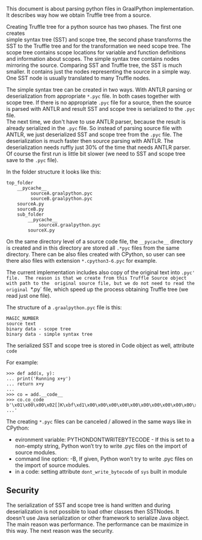 This document is about parsing python files in GraalPython implementation. 
It describes way how we obtain Truffle tree from a source.

Creating Truffle tree for a python source has two phases. The first one creates  
simple syntax tree (SST) and scope tree, the second phase transforms the SST to 
the Truffle tree and for the transformation we need scope tree. The scope tree 
contains scope locations for variable and function definitions and information 
about scopes. The simple syntax tree contains nodes mirroring the source. 
Comparing SST and Truffle tree, the SST is much smaller. It contains just the nodes 
representing the source in a simple way. One SST node is usually translated 
to many Truffle nodes. 

The simple syntax tree can be created in two ways. With ANTLR parsing 
or deserialization from appropriate `*.pyc` file. In both cases together with 
scope tree. If there is no appropriate `.pyc` file for a source, then the source 
is parsed with ANTLR and result SST and scope tree is serialized to the `.pyc` file.  
The next time, we don't have to use ANTLR parser, because the result is already 
serialized in the `.pyc` file. So instead of parsing source file with ANTLR, 
we just deserialized SST and scope tree from the `.pyc` file.  The deserialization 
is much faster then source parsing with ANTLR. The deserialization needs ruffly 
just 30% of the time  that needs ANTLR parser. Of course the first run is little 
bit slower (we need to SST and scope tree save to the `.pyc` file). 

In the folder structure it looks like this:

```
top_folder
    __pycache__
         sourceA.graalpython.pyc
         sourceB.graalpython.pyc
    sourceA.py
    sourceB.py
    sub_folder
        __pycache__
            sourceX.graalpython.pyc
        sourceX.py
```

On the same directory level of a source code file, the `__pycache__` directory 
is created and in this directory are stored all `.*pyc` files from the same 
directory. There can be also files created with CPython, so user can see there 
also files with extension `*.cpython3-6.pyc` for example. 

The current implementation includes also copy of the original text into `.pyc' file. 
The reason is that we create from this Truffle Source object with path to the 
original source file, but we do not need to read the original `*.py` file, which 
speed up the process obtaining Truffle tree (we read just one file). 

The structure of a `.graalpython.pyc` file is this:

```
MAGIC_NUMBER
source text
binary data - scope tree
binary data - simple syntax tree
```

The serialized SST and scope tree is stored in Code object as well, attribute `code`

For example:
```
>>> def add(x, y):
... print('Running x+y')
... return x+y
...
>>> co = add.__code__
>>> co.co_code
b'\x01\x00\x00\x02[]K\xbf\xd1\x00\x00\x00\x00\x00\x00\x00\x00\x00\x00\x00\x00 ...'
```

The creating `*.pyc` files can be canceled / allowed  in the same ways like in CPython:

 * evironment variable: PYTHONDONTWRITEBYTECODE - If this is set to a non-empty string, 
Python won’t try to write .pyc files on the import of source modules. 
 * command line option: -B, If given, Python won’t try to write .pyc files on 
the import of source modules.
 * in a code: setting attribute `dont_write_bytecode` of `sys` built in module


## Security
The serialization of SST and scope tree is hand written and during deserialization 
is not possible to load other classes then SSTNodes. It doesn't use Java serialization 
or other framework to serialize Java object. The main reason was performance. 
The performance can be maximize in this way. The next reason was the security.